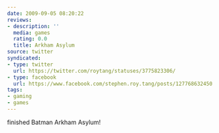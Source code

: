 ```yaml
---
date: 2009-09-05 08:20:22
reviews:
- description: ''
  media: games
  rating: 0.0
  title: Arkham Asylum
source: twitter
syndicated:
- type: twitter
  url: https://twitter.com/roytang/statuses/3775823306/
- type: facebook
  url: https://www.facebook.com/stephen.roy.tang/posts/127768632450
tags:
- gaming
- games
---
```


finished Batman Arkham Asylum!